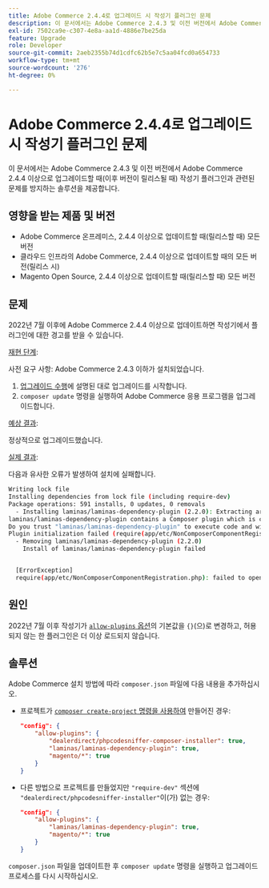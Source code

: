 ```yaml
---
title: Adobe Commerce 2.4.4로 업그레이드 시 작성기 플러그인 문제
description: 이 문서에서는 Adobe Commerce 2.4.3 및 이전 버전에서 Adobe Commerce 2.4.4 이상으로 업그레이드할 때(이후 버전이 릴리스될 때) 작성기 플러그인의 문제가 발생하지 않도록 하는 솔루션을 제공합니다.
exl-id: 7502ca9e-c307-4e8a-aa1d-4886e7be25da
feature: Upgrade
role: Developer
source-git-commit: 2aeb2355b74d1cdfc62b5e7c5aa04fcd0a654733
workflow-type: tm+mt
source-wordcount: '276'
ht-degree: 0%

---
```


# Adobe Commerce 2.4.4로 업그레이드 시 작성기 플러그인 문제

이 문서에서는 Adobe Commerce 2.4.3 및 이전 버전에서 Adobe Commerce 2.4.4 이상으로 업그레이드할 때(이후 버전이 릴리스될 때) 작성기 플러그인과 관련된 문제를 방지하는 솔루션을 제공합니다.

## 영향을 받는 제품 및 버전

* Adobe Commerce 온프레미스, 2.4.4 이상으로 업데이트할 때(릴리스할 때) 모든 버전
* 클라우드 인프라의 Adobe Commerce, 2.4.4 이상으로 업데이트할 때의 모든 버전(릴리스 시)
* Magento Open Source, 2.4.4 이상으로 업데이트할 때(릴리스할 때) 모든 버전

## 문제

2022년 7월 이후에 Adobe Commerce 2.4.4 이상으로 업데이트하면 작성기에서 플러그인에 대한 경고를 받을 수 있습니다.

<u>재현 단계</u>:

사전 요구 사항: Adobe Commerce 2.4.3 이하가 설치되었습니다.

1. [업그레이드 수행](https://experienceleague.adobe.com/docs/commerce-operations/upgrade-guide/implementation/perform-upgrade.html)에 설명된 대로 업그레이드를 시작합니다.
1. `composer update` 명령을 실행하여 Adobe Commerce 응용 프로그램을 업그레이드합니다.

<u>예상 결과</u>:

정상적으로 업그레이드했습니다.

<u>실제 결과</u>:

다음과 유사한 오류가 발생하여 설치에 실패합니다.

```bash
Writing lock file
Installing dependencies from lock file (including require-dev)
Package operations: 591 installs, 0 updates, 0 removals
  - Installing laminas/laminas-dependency-plugin (2.2.0): Extracting archive
laminas/laminas-dependency-plugin contains a Composer plugin which is currently not in your allow-plugins config. See https://getcomposer.org/allow-plugins
Do you trust "laminas/laminas-dependency-plugin" to execute code and wish to enable it now? (writes "allow-plugins" to composer.json) [y,n,d,?] y
Plugin initialization failed (require(app/etc/NonComposerComponentRegistration.php): failed to open stream: No such file or directory), uninstalling plugin
  - Removing laminas/laminas-dependency-plugin (2.2.0)
    Install of laminas/laminas-dependency-plugin failed


  [ErrorException]
  require(app/etc/NonComposerComponentRegistration.php): failed to open stream: No such file or directory
```

## 원인

2022년 7월 이후 작성기가 [`allow-plugins` 옵션](https://getcomposer.org/doc/06-config.md#allow-plugins)의 기본값을 `{}`(으)로 변경하고, 허용되지 않는 한 플러그인은 더 이상 로드되지 않습니다.

## 솔루션

Adobe Commerce 설치 방법에 따라 `composer.json` 파일에 다음 내용을 추가하십시오.

* 프로젝트가 [`composer create-project` 명령을 사용하여](https://experienceleague.adobe.com/en/docs/commerce-operations/installation-guide/composer#get-the-metapackage) 만들어진 경우:

  ```json
  "config": {
      "allow-plugins": {
          "dealerdirect/phpcodesniffer-composer-installer": true,
          "laminas/laminas-dependency-plugin": true,
          "magento/*": true
      }
  }
  ```

* 다른 방법으로 프로젝트를 만들었지만 `"require-dev"` 섹션에 `"dealerdirect/phpcodesniffer-installer"`이(가) 없는 경우:

  ```json
  "config": {
      "allow-plugins": {
          "laminas/laminas-dependency-plugin": true,
          "magento/*": true
      }
  }
  ```

`composer.json` 파일을 업데이트한 후 `composer update` 명령을 실행하고 업그레이드 프로세스를 다시 시작하십시오.
